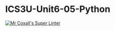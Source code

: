 # ICS3U-Unit6-05-Python

[![Mr Coxall's Super Linter](https://github.com/CristianoSellitto/ICS3U-Unit6-05-Python/workflows/Mr%20Coxall's%20Super%20Linter/badge.svg)](https://github.com/CristianoSellitto/ICS3U-Unit6-05-Python/actions/)
